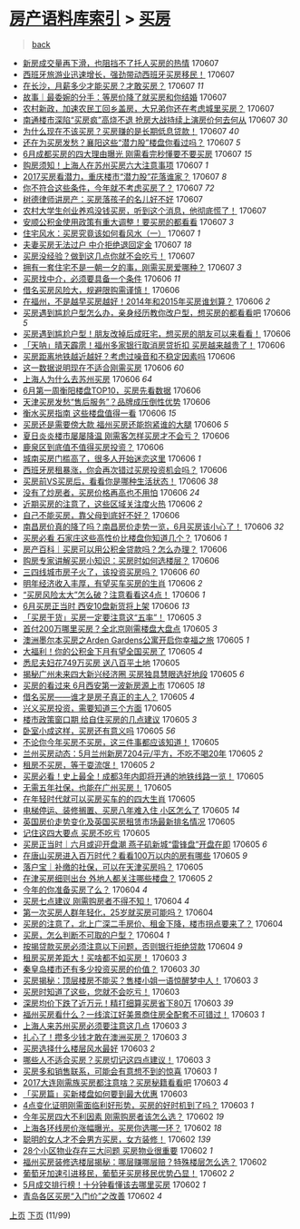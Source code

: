 [房产语料库索引](../../README.md)  > [买房](买房.md)
====
> [back](../README.md)

- [新房成交量再下滑，也阻挡不了托人买房的热情](http://jkwz.applinzi.com/ittc/6976499627741152261.html#%E6%96%B0%E6%88%BF%E6%88%90%E4%BA%A4%E9%87%8F%E5%86%8D%E4%B8%8B%E6%BB%91%EF%BC%8C%E4%B9%9F%E9%98%BB%E6%8C%A1%E4%B8%8D%E4%BA%86%E6%89%98%E4%BA%BA%E4%B9%B0%E6%88%BF%E7%9A%84%E7%83%AD%E6%83%85) 170607  
- [西班牙旅游业迅速增长，强劲带动西班牙买房移民！](http://jkwz.applinzi.com/ittc/6976489649751983109.html#%E8%A5%BF%E7%8F%AD%E7%89%99%E6%97%85%E6%B8%B8%E4%B8%9A%E8%BF%85%E9%80%9F%E5%A2%9E%E9%95%BF%EF%BC%8C%E5%BC%BA%E5%8A%B2%E5%B8%A6%E5%8A%A8%E8%A5%BF%E7%8F%AD%E7%89%99%E4%B9%B0%E6%88%BF%E7%A7%BB%E6%B0%91%EF%BC%81) 170607  
- [在长沙，月薪多少才能买房？才敢买房？](http://jkwz.applinzi.com/ittc/6976486492468675589.html#%E5%9C%A8%E9%95%BF%E6%B2%99%EF%BC%8C%E6%9C%88%E8%96%AA%E5%A4%9A%E5%B0%91%E6%89%8D%E8%83%BD%E4%B9%B0%E6%88%BF%EF%BC%9F%E6%89%8D%E6%95%A2%E4%B9%B0%E6%88%BF%EF%BC%9F) 170607 *11* 
- [故事｜最委婉的分手：等房价降了就买房和你结婚](http://jkwz.applinzi.com/ittc/6976478164594197508.html#%E6%95%85%E4%BA%8B%EF%BD%9C%E6%9C%80%E5%A7%94%E5%A9%89%E7%9A%84%E5%88%86%E6%89%8B%EF%BC%9A%E7%AD%89%E6%88%BF%E4%BB%B7%E9%99%8D%E4%BA%86%E5%B0%B1%E4%B9%B0%E6%88%BF%E5%92%8C%E4%BD%A0%E7%BB%93%E5%A9%9A) 170607  
- [农村新政，加速农民工回乡盖房，大兄弟你还在考虑城里买房？](http://jkwz.applinzi.com/ittc/6976454901822391300.html#%E5%86%9C%E6%9D%91%E6%96%B0%E6%94%BF%EF%BC%8C%E5%8A%A0%E9%80%9F%E5%86%9C%E6%B0%91%E5%B7%A5%E5%9B%9E%E4%B9%A1%E7%9B%96%E6%88%BF%EF%BC%8C%E5%A4%A7%E5%85%84%E5%BC%9F%E4%BD%A0%E8%BF%98%E5%9C%A8%E8%80%83%E8%99%91%E5%9F%8E%E9%87%8C%E4%B9%B0%E6%88%BF%EF%BC%9F) 170607  
- [南通楼市深陷“买房疯”高烧不退 抢房大战持续上演房价何去何从](http://jkwz.applinzi.com/ittc/6976470583356163076.html#%E5%8D%97%E9%80%9A%E6%A5%BC%E5%B8%82%E6%B7%B1%E9%99%B7%E2%80%9C%E4%B9%B0%E6%88%BF%E7%96%AF%E2%80%9D%E9%AB%98%E7%83%A7%E4%B8%8D%E9%80%80+%E6%8A%A2%E6%88%BF%E5%A4%A7%E6%88%98%E6%8C%81%E7%BB%AD%E4%B8%8A%E6%BC%94%E6%88%BF%E4%BB%B7%E4%BD%95%E5%8E%BB%E4%BD%95%E4%BB%8E) 170607 *30* 
- [为什么现在不该买房？买房赚的是长期低息贷款！](http://jkwz.applinzi.com/ittc/6976469382484984837.html#%E4%B8%BA%E4%BB%80%E4%B9%88%E7%8E%B0%E5%9C%A8%E4%B8%8D%E8%AF%A5%E4%B9%B0%E6%88%BF%EF%BC%9F%E4%B9%B0%E6%88%BF%E8%B5%9A%E7%9A%84%E6%98%AF%E9%95%BF%E6%9C%9F%E4%BD%8E%E6%81%AF%E8%B4%B7%E6%AC%BE%EF%BC%81) 170607 *40* 
- [还在为买房发愁？襄阳这些“潜力股”楼盘你看过吗？](http://jkwz.applinzi.com/ittc/6976462402970190852.html#%E8%BF%98%E5%9C%A8%E4%B8%BA%E4%B9%B0%E6%88%BF%E5%8F%91%E6%84%81%EF%BC%9F%E8%A5%84%E9%98%B3%E8%BF%99%E4%BA%9B%E2%80%9C%E6%BD%9C%E5%8A%9B%E8%82%A1%E2%80%9D%E6%A5%BC%E7%9B%98%E4%BD%A0%E7%9C%8B%E8%BF%87%E5%90%97%EF%BC%9F) 170607 *5* 
- [6月成都买房的四大理由曝光 刚需看完秒懂要不要买房](http://jkwz.applinzi.com/ittc/6976461718409446405.html#6%E6%9C%88%E6%88%90%E9%83%BD%E4%B9%B0%E6%88%BF%E7%9A%84%E5%9B%9B%E5%A4%A7%E7%90%86%E7%94%B1%E6%9B%9D%E5%85%89+%E5%88%9A%E9%9C%80%E7%9C%8B%E5%AE%8C%E7%A7%92%E6%87%82%E8%A6%81%E4%B8%8D%E8%A6%81%E4%B9%B0%E6%88%BF) 170607 *15* 
- [购房须知！上海人在苏州买房六大注意事项](http://jkwz.applinzi.com/ittc/6976455278705771524.html#%E8%B4%AD%E6%88%BF%E9%A1%BB%E7%9F%A5%EF%BC%81%E4%B8%8A%E6%B5%B7%E4%BA%BA%E5%9C%A8%E8%8B%8F%E5%B7%9E%E4%B9%B0%E6%88%BF%E5%85%AD%E5%A4%A7%E6%B3%A8%E6%84%8F%E4%BA%8B%E9%A1%B9) 170607 *1* 
- [2017买房看潜力，重庆楼市“潜力股”花落谁家？](http://jkwz.applinzi.com/ittc/6976450801726653444.html#2017%E4%B9%B0%E6%88%BF%E7%9C%8B%E6%BD%9C%E5%8A%9B%EF%BC%8C%E9%87%8D%E5%BA%86%E6%A5%BC%E5%B8%82%E2%80%9C%E6%BD%9C%E5%8A%9B%E8%82%A1%E2%80%9D%E8%8A%B1%E8%90%BD%E8%B0%81%E5%AE%B6%EF%BC%9F) 170607 *8* 
- [你不符合这些条件，今年就不考虑买房了？](http://jkwz.applinzi.com/ittc/6976449177855722500.html#%E4%BD%A0%E4%B8%8D%E7%AC%A6%E5%90%88%E8%BF%99%E4%BA%9B%E6%9D%A1%E4%BB%B6%EF%BC%8C%E4%BB%8A%E5%B9%B4%E5%B0%B1%E4%B8%8D%E8%80%83%E8%99%91%E4%B9%B0%E6%88%BF%E4%BA%86%EF%BC%9F) 170607 *72* 
- [树德律师讲房产：买房落孩子的名儿好不好](http://jkwz.applinzi.com/ittc/6976447980893635588.html#%E6%A0%91%E5%BE%B7%E5%BE%8B%E5%B8%88%E8%AE%B2%E6%88%BF%E4%BA%A7%EF%BC%9A%E4%B9%B0%E6%88%BF%E8%90%BD%E5%AD%A9%E5%AD%90%E7%9A%84%E5%90%8D%E5%84%BF%E5%A5%BD%E4%B8%8D%E5%A5%BD) 170607  
- [农村大学生创业养鸡没钱买房，听到这个消息，他彻底慌了！](http://jkwz.applinzi.com/ittc/6976442886089344004.html#%E5%86%9C%E6%9D%91%E5%A4%A7%E5%AD%A6%E7%94%9F%E5%88%9B%E4%B8%9A%E5%85%BB%E9%B8%A1%E6%B2%A1%E9%92%B1%E4%B9%B0%E6%88%BF%EF%BC%8C%E5%90%AC%E5%88%B0%E8%BF%99%E4%B8%AA%E6%B6%88%E6%81%AF%EF%BC%8C%E4%BB%96%E5%BD%BB%E5%BA%95%E6%85%8C%E4%BA%86%EF%BC%81) 170607  
- [安顺公积金使用政策有重大调整！要买房的都看看](http://jkwz.applinzi.com/ittc/6976424229632214020.html#%E5%AE%89%E9%A1%BA%E5%85%AC%E7%A7%AF%E9%87%91%E4%BD%BF%E7%94%A8%E6%94%BF%E7%AD%96%E6%9C%89%E9%87%8D%E5%A4%A7%E8%B0%83%E6%95%B4%EF%BC%81%E8%A6%81%E4%B9%B0%E6%88%BF%E7%9A%84%E9%83%BD%E7%9C%8B%E7%9C%8B) 170607 *3* 
- [住宅风水：买房究竟该如何看风水（一）](http://jkwz.applinzi.com/ittc/6976382317344850948.html#%E4%BD%8F%E5%AE%85%E9%A3%8E%E6%B0%B4%EF%BC%9A%E4%B9%B0%E6%88%BF%E7%A9%B6%E7%AB%9F%E8%AF%A5%E5%A6%82%E4%BD%95%E7%9C%8B%E9%A3%8E%E6%B0%B4%EF%BC%88%E4%B8%80%EF%BC%89) 170607 *1* 
- [夫妻买房无法过户 中介拒绝退回定金](http://jkwz.applinzi.com/ittc/6976221906603607044.html#%E5%A4%AB%E5%A6%BB%E4%B9%B0%E6%88%BF%E6%97%A0%E6%B3%95%E8%BF%87%E6%88%B7+%E4%B8%AD%E4%BB%8B%E6%8B%92%E7%BB%9D%E9%80%80%E5%9B%9E%E5%AE%9A%E9%87%91) 170607 *18* 
- [买房没经验？做到这几点你就不会吃亏！](http://jkwz.applinzi.com/ittc/6976331286569288709.html#%E4%B9%B0%E6%88%BF%E6%B2%A1%E7%BB%8F%E9%AA%8C%EF%BC%9F%E5%81%9A%E5%88%B0%E8%BF%99%E5%87%A0%E7%82%B9%E4%BD%A0%E5%B0%B1%E4%B8%8D%E4%BC%9A%E5%90%83%E4%BA%8F%EF%BC%81) 170607  
- [拥有一套住宅不是一朝一夕的事，刚需买房爱哪种？](http://jkwz.applinzi.com/ittc/6976123868912550916.html#%E6%8B%A5%E6%9C%89%E4%B8%80%E5%A5%97%E4%BD%8F%E5%AE%85%E4%B8%8D%E6%98%AF%E4%B8%80%E6%9C%9D%E4%B8%80%E5%A4%95%E7%9A%84%E4%BA%8B%EF%BC%8C%E5%88%9A%E9%9C%80%E4%B9%B0%E6%88%BF%E7%88%B1%E5%93%AA%E7%A7%8D%EF%BC%9F) 170607 *3* 
- [买房找中介，必须要具备一个条件](http://jkwz.applinzi.com/ittc/6976200039402570756.html#%E4%B9%B0%E6%88%BF%E6%89%BE%E4%B8%AD%E4%BB%8B%EF%BC%8C%E5%BF%85%E9%A1%BB%E8%A6%81%E5%85%B7%E5%A4%87%E4%B8%80%E4%B8%AA%E6%9D%A1%E4%BB%B6) 170606 *11* 
- [借名买房风险大，规避限购需谨慎！](http://jkwz.applinzi.com/ittc/6976195224161223685.html#%E5%80%9F%E5%90%8D%E4%B9%B0%E6%88%BF%E9%A3%8E%E9%99%A9%E5%A4%A7%EF%BC%8C%E8%A7%84%E9%81%BF%E9%99%90%E8%B4%AD%E9%9C%80%E8%B0%A8%E6%85%8E%EF%BC%81) 170606  
- [在福州，不是越早买房越好！2014年和2015年买房谁划算？](http://jkwz.applinzi.com/ittc/6976193486226195461.html#%E5%9C%A8%E7%A6%8F%E5%B7%9E%EF%BC%8C%E4%B8%8D%E6%98%AF%E8%B6%8A%E6%97%A9%E4%B9%B0%E6%88%BF%E8%B6%8A%E5%A5%BD%EF%BC%812014%E5%B9%B4%E5%92%8C2015%E5%B9%B4%E4%B9%B0%E6%88%BF%E8%B0%81%E5%88%92%E7%AE%97%EF%BC%9F) 170606 *2* 
- [买房遇到尴尬户型怎么办，亲身经历教你改户型，想买房的都看看吧](http://jkwz.applinzi.com/ittc/6976180110473298949.html#%E4%B9%B0%E6%88%BF%E9%81%87%E5%88%B0%E5%B0%B4%E5%B0%AC%E6%88%B7%E5%9E%8B%E6%80%8E%E4%B9%88%E5%8A%9E%EF%BC%8C%E4%BA%B2%E8%BA%AB%E7%BB%8F%E5%8E%86%E6%95%99%E4%BD%A0%E6%94%B9%E6%88%B7%E5%9E%8B%EF%BC%8C%E6%83%B3%E4%B9%B0%E6%88%BF%E7%9A%84%E9%83%BD%E7%9C%8B%E7%9C%8B%E5%90%A7) 170606 *5* 
- [买房遇到尴尬户型！朋友改掉后成旺宅，想买房的朋友可以来看看！](http://jkwz.applinzi.com/ittc/6976180110230045701.html#%E4%B9%B0%E6%88%BF%E9%81%87%E5%88%B0%E5%B0%B4%E5%B0%AC%E6%88%B7%E5%9E%8B%EF%BC%81%E6%9C%8B%E5%8F%8B%E6%94%B9%E6%8E%89%E5%90%8E%E6%88%90%E6%97%BA%E5%AE%85%EF%BC%8C%E6%83%B3%E4%B9%B0%E6%88%BF%E7%9A%84%E6%9C%8B%E5%8F%8B%E5%8F%AF%E4%BB%A5%E6%9D%A5%E7%9C%8B%E7%9C%8B%EF%BC%81) 170606  
- [「天呐」晴天霹雳！福州多家银行取消房贷折扣 买房越来越贵了！](http://jkwz.applinzi.com/ittc/6976149230027539461.html#%E3%80%8C%E5%A4%A9%E5%91%90%E3%80%8D%E6%99%B4%E5%A4%A9%E9%9C%B9%E9%9B%B3%EF%BC%81%E7%A6%8F%E5%B7%9E%E5%A4%9A%E5%AE%B6%E9%93%B6%E8%A1%8C%E5%8F%96%E6%B6%88%E6%88%BF%E8%B4%B7%E6%8A%98%E6%89%A3+%E4%B9%B0%E6%88%BF%E8%B6%8A%E6%9D%A5%E8%B6%8A%E8%B4%B5%E4%BA%86%EF%BC%81) 170606  
- [买房距离地铁越近越好？考虑过噪音和不稳定因素吗](http://jkwz.applinzi.com/ittc/6976139381826913284.html#%E4%B9%B0%E6%88%BF%E8%B7%9D%E7%A6%BB%E5%9C%B0%E9%93%81%E8%B6%8A%E8%BF%91%E8%B6%8A%E5%A5%BD%EF%BC%9F%E8%80%83%E8%99%91%E8%BF%87%E5%99%AA%E9%9F%B3%E5%92%8C%E4%B8%8D%E7%A8%B3%E5%AE%9A%E5%9B%A0%E7%B4%A0%E5%90%97) 170606  
- [这一数据说明现在不适合刚需买房](http://jkwz.applinzi.com/ittc/6976117940142212100.html#%E8%BF%99%E4%B8%80%E6%95%B0%E6%8D%AE%E8%AF%B4%E6%98%8E%E7%8E%B0%E5%9C%A8%E4%B8%8D%E9%80%82%E5%90%88%E5%88%9A%E9%9C%80%E4%B9%B0%E6%88%BF) 170606 *60* 
- [上海人为什么去苏州买房](http://jkwz.applinzi.com/ittc/6976004280673633285.html#%E4%B8%8A%E6%B5%B7%E4%BA%BA%E4%B8%BA%E4%BB%80%E4%B9%88%E5%8E%BB%E8%8B%8F%E5%B7%9E%E4%B9%B0%E6%88%BF) 170606 *64* 
- [6月第一周衡阳楼盘TOP10，买房先看数据](http://jkwz.applinzi.com/ittc/6976109807781020677.html#6%E6%9C%88%E7%AC%AC%E4%B8%80%E5%91%A8%E8%A1%A1%E9%98%B3%E6%A5%BC%E7%9B%98TOP10%EF%BC%8C%E4%B9%B0%E6%88%BF%E5%85%88%E7%9C%8B%E6%95%B0%E6%8D%AE) 170606  
- [天津买房发愁“售后服务”？品牌成压倒性优势](http://jkwz.applinzi.com/ittc/6976109119147607044.html#%E5%A4%A9%E6%B4%A5%E4%B9%B0%E6%88%BF%E5%8F%91%E6%84%81%E2%80%9C%E5%94%AE%E5%90%8E%E6%9C%8D%E5%8A%A1%E2%80%9D%EF%BC%9F%E5%93%81%E7%89%8C%E6%88%90%E5%8E%8B%E5%80%92%E6%80%A7%E4%BC%98%E5%8A%BF) 170606  
- [衡水买房指南 这些楼盘值得一看](http://jkwz.applinzi.com/ittc/6976107196034057221.html#%E8%A1%A1%E6%B0%B4%E4%B9%B0%E6%88%BF%E6%8C%87%E5%8D%97+%E8%BF%99%E4%BA%9B%E6%A5%BC%E7%9B%98%E5%80%BC%E5%BE%97%E4%B8%80%E7%9C%8B) 170606 *15* 
- [买房还是需要傍大款 福州买房还能抱紧谁的大腿](http://jkwz.applinzi.com/ittc/6976102720967541765.html#%E4%B9%B0%E6%88%BF%E8%BF%98%E6%98%AF%E9%9C%80%E8%A6%81%E5%82%8D%E5%A4%A7%E6%AC%BE+%E7%A6%8F%E5%B7%9E%E4%B9%B0%E6%88%BF%E8%BF%98%E8%83%BD%E6%8A%B1%E7%B4%A7%E8%B0%81%E7%9A%84%E5%A4%A7%E8%85%BF) 170606 *5* 
- [夏日炎炎楼市屡屡降温 刚需客怎样买房才不会亏？](http://jkwz.applinzi.com/ittc/6976087669598585861.html#%E5%A4%8F%E6%97%A5%E7%82%8E%E7%82%8E%E6%A5%BC%E5%B8%82%E5%B1%A1%E5%B1%A1%E9%99%8D%E6%B8%A9+%E5%88%9A%E9%9C%80%E5%AE%A2%E6%80%8E%E6%A0%B7%E4%B9%B0%E6%88%BF%E6%89%8D%E4%B8%8D%E4%BC%9A%E4%BA%8F%EF%BC%9F) 170606  
- [鹿泉区到底值不值得买房投资？](http://jkwz.applinzi.com/ittc/6976094555429405700.html#%E9%B9%BF%E6%B3%89%E5%8C%BA%E5%88%B0%E5%BA%95%E5%80%BC%E4%B8%8D%E5%80%BC%E5%BE%97%E4%B9%B0%E6%88%BF%E6%8A%95%E8%B5%84%EF%BC%9F) 170606  
- [城南买房门槛高了，很多人开始迷恋这里](http://jkwz.applinzi.com/ittc/6976078119994655749.html#%E5%9F%8E%E5%8D%97%E4%B9%B0%E6%88%BF%E9%97%A8%E6%A7%9B%E9%AB%98%E4%BA%86%EF%BC%8C%E5%BE%88%E5%A4%9A%E4%BA%BA%E5%BC%80%E5%A7%8B%E8%BF%B7%E6%81%8B%E8%BF%99%E9%87%8C) 170606 *1* 
- [西班牙房租暴涨，你会再次错过买房投资机会吗？](http://jkwz.applinzi.com/ittc/6976063111478903812.html#%E8%A5%BF%E7%8F%AD%E7%89%99%E6%88%BF%E7%A7%9F%E6%9A%B4%E6%B6%A8%EF%BC%8C%E4%BD%A0%E4%BC%9A%E5%86%8D%E6%AC%A1%E9%94%99%E8%BF%87%E4%B9%B0%E6%88%BF%E6%8A%95%E8%B5%84%E6%9C%BA%E4%BC%9A%E5%90%97%EF%BC%9F) 170606  
- [买房前VS买房后，看看你是哪种生活状态！](http://jkwz.applinzi.com/ittc/6976054011596637189.html#%E4%B9%B0%E6%88%BF%E5%89%8DVS%E4%B9%B0%E6%88%BF%E5%90%8E%EF%BC%8C%E7%9C%8B%E7%9C%8B%E4%BD%A0%E6%98%AF%E5%93%AA%E7%A7%8D%E7%94%9F%E6%B4%BB%E7%8A%B6%E6%80%81%EF%BC%81) 170606 *38* 
- [没有了炒房者，买房价格再高也不用怕](http://jkwz.applinzi.com/ittc/6976049740046140420.html#%E6%B2%A1%E6%9C%89%E4%BA%86%E7%82%92%E6%88%BF%E8%80%85%EF%BC%8C%E4%B9%B0%E6%88%BF%E4%BB%B7%E6%A0%BC%E5%86%8D%E9%AB%98%E4%B9%9F%E4%B8%8D%E7%94%A8%E6%80%95) 170606 *24* 
- [近期买房的注意了，这些区域关注度火热](http://jkwz.applinzi.com/ittc/6976032795443856388.html#%E8%BF%91%E6%9C%9F%E4%B9%B0%E6%88%BF%E7%9A%84%E6%B3%A8%E6%84%8F%E4%BA%86%EF%BC%8C%E8%BF%99%E4%BA%9B%E5%8C%BA%E5%9F%9F%E5%85%B3%E6%B3%A8%E5%BA%A6%E7%81%AB%E7%83%AD) 170606 *2* 
- [自己不能买房，靠父母到底好不好？](http://jkwz.applinzi.com/ittc/6976001565021176836.html#%E8%87%AA%E5%B7%B1%E4%B8%8D%E8%83%BD%E4%B9%B0%E6%88%BF%EF%BC%8C%E9%9D%A0%E7%88%B6%E6%AF%8D%E5%88%B0%E5%BA%95%E5%A5%BD%E4%B8%8D%E5%A5%BD%EF%BC%9F) 170606  
- [南昌房价真的降了吗？南昌房价走势一览，6月买房该小心了！](http://jkwz.applinzi.com/ittc/6975998463740216325.html#%E5%8D%97%E6%98%8C%E6%88%BF%E4%BB%B7%E7%9C%9F%E7%9A%84%E9%99%8D%E4%BA%86%E5%90%97%EF%BC%9F%E5%8D%97%E6%98%8C%E6%88%BF%E4%BB%B7%E8%B5%B0%E5%8A%BF%E4%B8%80%E8%A7%88%EF%BC%8C6%E6%9C%88%E4%B9%B0%E6%88%BF%E8%AF%A5%E5%B0%8F%E5%BF%83%E4%BA%86%EF%BC%81) 170606 *32* 
- [买房必看 石家庄这些高性价比楼盘你知道几个？](http://jkwz.applinzi.com/ittc/6975987835772339205.html#%E4%B9%B0%E6%88%BF%E5%BF%85%E7%9C%8B+%E7%9F%B3%E5%AE%B6%E5%BA%84%E8%BF%99%E4%BA%9B%E9%AB%98%E6%80%A7%E4%BB%B7%E6%AF%94%E6%A5%BC%E7%9B%98%E4%BD%A0%E7%9F%A5%E9%81%93%E5%87%A0%E4%B8%AA%EF%BC%9F) 170606 *1* 
- [房产百科｜买房可以用公积金贷款吗？怎么办理？](http://jkwz.applinzi.com/ittc/6975986481188307973.html#%E6%88%BF%E4%BA%A7%E7%99%BE%E7%A7%91%EF%BD%9C%E4%B9%B0%E6%88%BF%E5%8F%AF%E4%BB%A5%E7%94%A8%E5%85%AC%E7%A7%AF%E9%87%91%E8%B4%B7%E6%AC%BE%E5%90%97%EF%BC%9F%E6%80%8E%E4%B9%88%E5%8A%9E%E7%90%86%EF%BC%9F) 170606  
- [购房专家讲解买房小知识：买房时如何选楼层？](http://jkwz.applinzi.com/ittc/6975985825509540868.html#%E8%B4%AD%E6%88%BF%E4%B8%93%E5%AE%B6%E8%AE%B2%E8%A7%A3%E4%B9%B0%E6%88%BF%E5%B0%8F%E7%9F%A5%E8%AF%86%EF%BC%9A%E4%B9%B0%E6%88%BF%E6%97%B6%E5%A6%82%E4%BD%95%E9%80%89%E6%A5%BC%E5%B1%82%EF%BC%9F) 170606  
- [三四线城市房子火了，该投资买房吗？](http://jkwz.applinzi.com/ittc/6975973259643192324.html#%E4%B8%89%E5%9B%9B%E7%BA%BF%E5%9F%8E%E5%B8%82%E6%88%BF%E5%AD%90%E7%81%AB%E4%BA%86%EF%BC%8C%E8%AF%A5%E6%8A%95%E8%B5%84%E4%B9%B0%E6%88%BF%E5%90%97%EF%BC%9F) 170606 *60* 
- [明年经济收入丰厚，有望买车买房的生肖](http://jkwz.applinzi.com/ittc/6975814865674306565.html#%E6%98%8E%E5%B9%B4%E7%BB%8F%E6%B5%8E%E6%94%B6%E5%85%A5%E4%B8%B0%E5%8E%9A%EF%BC%8C%E6%9C%89%E6%9C%9B%E4%B9%B0%E8%BD%A6%E4%B9%B0%E6%88%BF%E7%9A%84%E7%94%9F%E8%82%96) 170606 *2* 
- [“买房风险太大”怎么破？注意看看这4点！](http://jkwz.applinzi.com/ittc/6975939026979652612.html#%E2%80%9C%E4%B9%B0%E6%88%BF%E9%A3%8E%E9%99%A9%E5%A4%AA%E5%A4%A7%E2%80%9D%E6%80%8E%E4%B9%88%E7%A0%B4%EF%BC%9F%E6%B3%A8%E6%84%8F%E7%9C%8B%E7%9C%8B%E8%BF%994%E7%82%B9%EF%BC%81) 170606 *1* 
- [6月买房正当时 西安10盘新货将上架](http://jkwz.applinzi.com/ittc/6975836439446029316.html#6%E6%9C%88%E4%B9%B0%E6%88%BF%E6%AD%A3%E5%BD%93%E6%97%B6+%E8%A5%BF%E5%AE%8910%E7%9B%98%E6%96%B0%E8%B4%A7%E5%B0%86%E4%B8%8A%E6%9E%B6) 170606 *13* 
- [「买房干货」买房一定要注意这“五率”！](http://jkwz.applinzi.com/ittc/6975833865405858820.html#%E3%80%8C%E4%B9%B0%E6%88%BF%E5%B9%B2%E8%B4%A7%E3%80%8D%E4%B9%B0%E6%88%BF%E4%B8%80%E5%AE%9A%E8%A6%81%E6%B3%A8%E6%84%8F%E8%BF%99%E2%80%9C%E4%BA%94%E7%8E%87%E2%80%9D%EF%BC%81) 170605 *3* 
- [首付200万哪里买房？全北京刚需楼盘大盘点](http://jkwz.applinzi.com/ittc/6975750038213886980.html#%E9%A6%96%E4%BB%98200%E4%B8%87%E5%93%AA%E9%87%8C%E4%B9%B0%E6%88%BF%EF%BC%9F%E5%85%A8%E5%8C%97%E4%BA%AC%E5%88%9A%E9%9C%80%E6%A5%BC%E7%9B%98%E5%A4%A7%E7%9B%98%E7%82%B9) 170605 *3* 
- [澳洲墨尔本买房之Arden Gardens公寓开启你幸福之旅](http://jkwz.applinzi.com/ittc/6975745462819619844.html#%E6%BE%B3%E6%B4%B2%E5%A2%A8%E5%B0%94%E6%9C%AC%E4%B9%B0%E6%88%BF%E4%B9%8BArden+Gardens%E5%85%AC%E5%AF%93%E5%BC%80%E5%90%AF%E4%BD%A0%E5%B9%B8%E7%A6%8F%E4%B9%8B%E6%97%85) 170605 *1* 
- [大福利！你的公积金下月有望全国买房了](http://jkwz.applinzi.com/ittc/6975730384732947460.html#%E5%A4%A7%E7%A6%8F%E5%88%A9%EF%BC%81%E4%BD%A0%E7%9A%84%E5%85%AC%E7%A7%AF%E9%87%91%E4%B8%8B%E6%9C%88%E6%9C%89%E6%9C%9B%E5%85%A8%E5%9B%BD%E4%B9%B0%E6%88%BF%E4%BA%86) 170605 *4* 
- [悉尼夫妇花749万买房 送八百平土地](http://jkwz.applinzi.com/ittc/6975726329570788357.html#%E6%82%89%E5%B0%BC%E5%A4%AB%E5%A6%87%E8%8A%B1749%E4%B8%87%E4%B9%B0%E6%88%BF+%E9%80%81%E5%85%AB%E7%99%BE%E5%B9%B3%E5%9C%9F%E5%9C%B0) 170605  
- [揭秘广州未来四大新兴经济圈 买房独具慧眼选好地段](http://jkwz.applinzi.com/ittc/6975720221904995332.html#%E6%8F%AD%E7%A7%98%E5%B9%BF%E5%B7%9E%E6%9C%AA%E6%9D%A5%E5%9B%9B%E5%A4%A7%E6%96%B0%E5%85%B4%E7%BB%8F%E6%B5%8E%E5%9C%88+%E4%B9%B0%E6%88%BF%E7%8B%AC%E5%85%B7%E6%85%A7%E7%9C%BC%E9%80%89%E5%A5%BD%E5%9C%B0%E6%AE%B5) 170605 *6* 
- [买房的看过来 6月西安第一波新房源上市](http://jkwz.applinzi.com/ittc/6975708999218365445.html#%E4%B9%B0%E6%88%BF%E7%9A%84%E7%9C%8B%E8%BF%87%E6%9D%A5+6%E6%9C%88%E8%A5%BF%E5%AE%89%E7%AC%AC%E4%B8%80%E6%B3%A2%E6%96%B0%E6%88%BF%E6%BA%90%E4%B8%8A%E5%B8%82) 170605 *18* 
- [借名买房——谁才是房子真正的主人？](http://jkwz.applinzi.com/ittc/6975705557007598596.html#%E5%80%9F%E5%90%8D%E4%B9%B0%E6%88%BF%E2%80%94%E2%80%94%E8%B0%81%E6%89%8D%E6%98%AF%E6%88%BF%E5%AD%90%E7%9C%9F%E6%AD%A3%E7%9A%84%E4%B8%BB%E4%BA%BA%EF%BC%9F) 170605 *4* 
- [兴义买房投资，需要知道三个方面](http://jkwz.applinzi.com/ittc/6975694430244701188.html#%E5%85%B4%E4%B9%89%E4%B9%B0%E6%88%BF%E6%8A%95%E8%B5%84%EF%BC%8C%E9%9C%80%E8%A6%81%E7%9F%A5%E9%81%93%E4%B8%89%E4%B8%AA%E6%96%B9%E9%9D%A2) 170605  
- [楼市政策窗口期 给自住买房的几点建议](http://jkwz.applinzi.com/ittc/6975692113579607045.html#%E6%A5%BC%E5%B8%82%E6%94%BF%E7%AD%96%E7%AA%97%E5%8F%A3%E6%9C%9F+%E7%BB%99%E8%87%AA%E4%BD%8F%E4%B9%B0%E6%88%BF%E7%9A%84%E5%87%A0%E7%82%B9%E5%BB%BA%E8%AE%AE) 170605 *3* 
- [卧室小成这样，买房还有意义吗](http://jkwz.applinzi.com/ittc/6975680261487330308.html#%E5%8D%A7%E5%AE%A4%E5%B0%8F%E6%88%90%E8%BF%99%E6%A0%B7%EF%BC%8C%E4%B9%B0%E6%88%BF%E8%BF%98%E6%9C%89%E6%84%8F%E4%B9%89%E5%90%97) 170605 *56* 
- [不论你今年买房不买房，这三件事都应该知道！](http://jkwz.applinzi.com/ittc/6975673055740167173.html#%E4%B8%8D%E8%AE%BA%E4%BD%A0%E4%BB%8A%E5%B9%B4%E4%B9%B0%E6%88%BF%E4%B8%8D%E4%B9%B0%E6%88%BF%EF%BC%8C%E8%BF%99%E4%B8%89%E4%BB%B6%E4%BA%8B%E9%83%BD%E5%BA%94%E8%AF%A5%E7%9F%A5%E9%81%93%EF%BC%81) 170605  
- [兰州买房动态：5月兰州新房7204元/平方，不吃不喝20年](http://jkwz.applinzi.com/ittc/6975663048961295365.html#%E5%85%B0%E5%B7%9E%E4%B9%B0%E6%88%BF%E5%8A%A8%E6%80%81%EF%BC%9A5%E6%9C%88%E5%85%B0%E5%B7%9E%E6%96%B0%E6%88%BF7204%E5%85%83%2F%E5%B9%B3%E6%96%B9%EF%BC%8C%E4%B8%8D%E5%90%83%E4%B8%8D%E5%96%9D20%E5%B9%B4) 170605 *2* 
- [租房不买房，等于耍流氓！](http://jkwz.applinzi.com/ittc/6975653793243857925.html#%E7%A7%9F%E6%88%BF%E4%B8%8D%E4%B9%B0%E6%88%BF%EF%BC%8C%E7%AD%89%E4%BA%8E%E8%80%8D%E6%B5%81%E6%B0%93%EF%BC%81) 170605 *2* 
- [买房必看！史上最全！成都3年内即将开通的地铁线路一览！](http://jkwz.applinzi.com/ittc/6975645852142928900.html#%E4%B9%B0%E6%88%BF%E5%BF%85%E7%9C%8B%EF%BC%81%E5%8F%B2%E4%B8%8A%E6%9C%80%E5%85%A8%EF%BC%81%E6%88%90%E9%83%BD3%E5%B9%B4%E5%86%85%E5%8D%B3%E5%B0%86%E5%BC%80%E9%80%9A%E7%9A%84%E5%9C%B0%E9%93%81%E7%BA%BF%E8%B7%AF%E4%B8%80%E8%A7%88%EF%BC%81) 170605  
- [无需五年社保，也能在广州买房！](http://jkwz.applinzi.com/ittc/6975644437106394116.html#%E6%97%A0%E9%9C%80%E4%BA%94%E5%B9%B4%E7%A4%BE%E4%BF%9D%EF%BC%8C%E4%B9%9F%E8%83%BD%E5%9C%A8%E5%B9%BF%E5%B7%9E%E4%B9%B0%E6%88%BF%EF%BC%81) 170605  
- [在年轻时代就可以买房买车的的四大生肖](http://jkwz.applinzi.com/ittc/6975643111790216196.html#%E5%9C%A8%E5%B9%B4%E8%BD%BB%E6%97%B6%E4%BB%A3%E5%B0%B1%E5%8F%AF%E4%BB%A5%E4%B9%B0%E6%88%BF%E4%B9%B0%E8%BD%A6%E7%9A%84%E7%9A%84%E5%9B%9B%E5%A4%A7%E7%94%9F%E8%82%96) 170605  
- [电梯停运、装修搁置、买房八年难入住 小区怎么了](http://jkwz.applinzi.com/ittc/6975636578373207044.html#%E7%94%B5%E6%A2%AF%E5%81%9C%E8%BF%90%E3%80%81%E8%A3%85%E4%BF%AE%E6%90%81%E7%BD%AE%E3%80%81%E4%B9%B0%E6%88%BF%E5%85%AB%E5%B9%B4%E9%9A%BE%E5%85%A5%E4%BD%8F+%E5%B0%8F%E5%8C%BA%E6%80%8E%E4%B9%88%E4%BA%86) 170605 *14* 
- [英国房价走势变化及英国买房租赁市场最新排名情况](http://jkwz.applinzi.com/ittc/6975635035959854084.html#%E8%8B%B1%E5%9B%BD%E6%88%BF%E4%BB%B7%E8%B5%B0%E5%8A%BF%E5%8F%98%E5%8C%96%E5%8F%8A%E8%8B%B1%E5%9B%BD%E4%B9%B0%E6%88%BF%E7%A7%9F%E8%B5%81%E5%B8%82%E5%9C%BA%E6%9C%80%E6%96%B0%E6%8E%92%E5%90%8D%E6%83%85%E5%86%B5) 170605  
- [记住这四大要点 买房不吃亏](http://jkwz.applinzi.com/ittc/6975633049747194885.html#%E8%AE%B0%E4%BD%8F%E8%BF%99%E5%9B%9B%E5%A4%A7%E8%A6%81%E7%82%B9+%E4%B9%B0%E6%88%BF%E4%B8%8D%E5%90%83%E4%BA%8F) 170605  
- [买房正当时｜六月或迎开盘潮 燕子矶新城“雷锋盘”开盘在即](http://jkwz.applinzi.com/ittc/6975624212113785860.html#%E4%B9%B0%E6%88%BF%E6%AD%A3%E5%BD%93%E6%97%B6%EF%BD%9C%E5%85%AD%E6%9C%88%E6%88%96%E8%BF%8E%E5%BC%80%E7%9B%98%E6%BD%AE+%E7%87%95%E5%AD%90%E7%9F%B6%E6%96%B0%E5%9F%8E%E2%80%9C%E9%9B%B7%E9%94%8B%E7%9B%98%E2%80%9D%E5%BC%80%E7%9B%98%E5%9C%A8%E5%8D%B3) 170605 *6* 
- [在唐山买房进入百万时代？看看100万以内的房有哪些](http://jkwz.applinzi.com/ittc/6975619793414521860.html#%E5%9C%A8%E5%94%90%E5%B1%B1%E4%B9%B0%E6%88%BF%E8%BF%9B%E5%85%A5%E7%99%BE%E4%B8%87%E6%97%B6%E4%BB%A3%EF%BC%9F%E7%9C%8B%E7%9C%8B100%E4%B8%87%E4%BB%A5%E5%86%85%E7%9A%84%E6%88%BF%E6%9C%89%E5%93%AA%E4%BA%9B) 170605 *9* 
- [落户宝｜补缴的社保，可以在天津买房吗？](http://jkwz.applinzi.com/ittc/6975602392501322756.html#%E8%90%BD%E6%88%B7%E5%AE%9D%EF%BD%9C%E8%A1%A5%E7%BC%B4%E7%9A%84%E7%A4%BE%E4%BF%9D%EF%BC%8C%E5%8F%AF%E4%BB%A5%E5%9C%A8%E5%A4%A9%E6%B4%A5%E4%B9%B0%E6%88%BF%E5%90%97%EF%BC%9F) 170605  
- [在津买房细则出台 外地人都关注哪些楼盘？](http://jkwz.applinzi.com/ittc/6975588877216515076.html#%E5%9C%A8%E6%B4%A5%E4%B9%B0%E6%88%BF%E7%BB%86%E5%88%99%E5%87%BA%E5%8F%B0+%E5%A4%96%E5%9C%B0%E4%BA%BA%E9%83%BD%E5%85%B3%E6%B3%A8%E5%93%AA%E4%BA%9B%E6%A5%BC%E7%9B%98%EF%BC%9F) 170605 *2* 
- [今年的你准备买房了么？](http://jkwz.applinzi.com/ittc/6975424152407114757.html#%E4%BB%8A%E5%B9%B4%E7%9A%84%E4%BD%A0%E5%87%86%E5%A4%87%E4%B9%B0%E6%88%BF%E4%BA%86%E4%B9%88%EF%BC%9F) 170604 *4* 
- [买房七点建议 刚需购房者不得不知！](http://jkwz.applinzi.com/ittc/6975412432364110852.html#%E4%B9%B0%E6%88%BF%E4%B8%83%E7%82%B9%E5%BB%BA%E8%AE%AE+%E5%88%9A%E9%9C%80%E8%B4%AD%E6%88%BF%E8%80%85%E4%B8%8D%E5%BE%97%E4%B8%8D%E7%9F%A5%EF%BC%81) 170604 *4* 
- [第一次买房人群年轻化，25岁就买房可能吗？](http://jkwz.applinzi.com/ittc/6975416435797918725.html#%E7%AC%AC%E4%B8%80%E6%AC%A1%E4%B9%B0%E6%88%BF%E4%BA%BA%E7%BE%A4%E5%B9%B4%E8%BD%BB%E5%8C%96%EF%BC%8C25%E5%B2%81%E5%B0%B1%E4%B9%B0%E6%88%BF%E5%8F%AF%E8%83%BD%E5%90%97%EF%BC%9F) 170604  
- [买房的注意了，北上广深二手房价、租金下降，楼市拐点要来了？](http://jkwz.applinzi.com/ittc/6975302499152954373.html#%E4%B9%B0%E6%88%BF%E7%9A%84%E6%B3%A8%E6%84%8F%E4%BA%86%EF%BC%8C%E5%8C%97%E4%B8%8A%E5%B9%BF%E6%B7%B1%E4%BA%8C%E6%89%8B%E6%88%BF%E4%BB%B7%E3%80%81%E7%A7%9F%E9%87%91%E4%B8%8B%E9%99%8D%EF%BC%8C%E6%A5%BC%E5%B8%82%E6%8B%90%E7%82%B9%E8%A6%81%E6%9D%A5%E4%BA%86%EF%BC%9F) 170604  
- [买房，怎么判断不可取的户型？](http://jkwz.applinzi.com/ittc/6974978611005096965.html#%E4%B9%B0%E6%88%BF%EF%BC%8C%E6%80%8E%E4%B9%88%E5%88%A4%E6%96%AD%E4%B8%8D%E5%8F%AF%E5%8F%96%E7%9A%84%E6%88%B7%E5%9E%8B%EF%BC%9F) 170604 *1* 
- [按揭贷款买房必须注意以下问题，否则银行拒绝贷款](http://jkwz.applinzi.com/ittc/6975031861192426500.html#%E6%8C%89%E6%8F%AD%E8%B4%B7%E6%AC%BE%E4%B9%B0%E6%88%BF%E5%BF%85%E9%A1%BB%E6%B3%A8%E6%84%8F%E4%BB%A5%E4%B8%8B%E9%97%AE%E9%A2%98%EF%BC%8C%E5%90%A6%E5%88%99%E9%93%B6%E8%A1%8C%E6%8B%92%E7%BB%9D%E8%B4%B7%E6%AC%BE) 170604 *9* 
- [租房买房差距大！买啥都不如买房！](http://jkwz.applinzi.com/ittc/6975016583943422980.html#%E7%A7%9F%E6%88%BF%E4%B9%B0%E6%88%BF%E5%B7%AE%E8%B7%9D%E5%A4%A7%EF%BC%81%E4%B9%B0%E5%95%A5%E9%83%BD%E4%B8%8D%E5%A6%82%E4%B9%B0%E6%88%BF%EF%BC%81) 170603 *3* 
- [秦皇岛楼市还有多少投资买房的价值？](http://jkwz.applinzi.com/ittc/6975014542802158596.html#%E7%A7%A6%E7%9A%87%E5%B2%9B%E6%A5%BC%E5%B8%82%E8%BF%98%E6%9C%89%E5%A4%9A%E5%B0%91%E6%8A%95%E8%B5%84%E4%B9%B0%E6%88%BF%E7%9A%84%E4%BB%B7%E5%80%BC%EF%BC%9F) 170603 *30* 
- [买房揭秘：顶层楼房不能买？售楼小姐一语惊醒梦中人！](http://jkwz.applinzi.com/ittc/6975002688851805189.html#%E4%B9%B0%E6%88%BF%E6%8F%AD%E7%A7%98%EF%BC%9A%E9%A1%B6%E5%B1%82%E6%A5%BC%E6%88%BF%E4%B8%8D%E8%83%BD%E4%B9%B0%EF%BC%9F%E5%94%AE%E6%A5%BC%E5%B0%8F%E5%A7%90%E4%B8%80%E8%AF%AD%E6%83%8A%E9%86%92%E6%A2%A6%E4%B8%AD%E4%BA%BA%EF%BC%81) 170603 *3* 
- [买房时知道了这些，您就不会吃亏！](http://jkwz.applinzi.com/ittc/6974992486748390404.html#%E4%B9%B0%E6%88%BF%E6%97%B6%E7%9F%A5%E9%81%93%E4%BA%86%E8%BF%99%E4%BA%9B%EF%BC%8C%E6%82%A8%E5%B0%B1%E4%B8%8D%E4%BC%9A%E5%90%83%E4%BA%8F%EF%BC%81) 170603  
- [深房均价下跌了近万元！精打细算买房省下80万](http://jkwz.applinzi.com/ittc/6974989632667124741.html#%E6%B7%B1%E6%88%BF%E5%9D%87%E4%BB%B7%E4%B8%8B%E8%B7%8C%E4%BA%86%E8%BF%91%E4%B8%87%E5%85%83%EF%BC%81%E7%B2%BE%E6%89%93%E7%BB%86%E7%AE%97%E4%B9%B0%E6%88%BF%E7%9C%81%E4%B8%8B80%E4%B8%87) 170603 *39* 
- [福州买房看什么？一线滨江好美景商住房全配套不可错过！](http://jkwz.applinzi.com/ittc/6974985530562315269.html#%E7%A6%8F%E5%B7%9E%E4%B9%B0%E6%88%BF%E7%9C%8B%E4%BB%80%E4%B9%88%EF%BC%9F%E4%B8%80%E7%BA%BF%E6%BB%A8%E6%B1%9F%E5%A5%BD%E7%BE%8E%E6%99%AF%E5%95%86%E4%BD%8F%E6%88%BF%E5%85%A8%E9%85%8D%E5%A5%97%E4%B8%8D%E5%8F%AF%E9%94%99%E8%BF%87%EF%BC%81) 170603 *1* 
- [上海人来苏州买房必须要注意这几点](http://jkwz.applinzi.com/ittc/6974967608934663173.html#%E4%B8%8A%E6%B5%B7%E4%BA%BA%E6%9D%A5%E8%8B%8F%E5%B7%9E%E4%B9%B0%E6%88%BF%E5%BF%85%E9%A1%BB%E8%A6%81%E6%B3%A8%E6%84%8F%E8%BF%99%E5%87%A0%E7%82%B9) 170603 *3* 
- [扎心了！攒多少钱才敢在澳洲买房？](http://jkwz.applinzi.com/ittc/6974967297260127236.html#%E6%89%8E%E5%BF%83%E4%BA%86%EF%BC%81%E6%94%92%E5%A4%9A%E5%B0%91%E9%92%B1%E6%89%8D%E6%95%A2%E5%9C%A8%E6%BE%B3%E6%B4%B2%E4%B9%B0%E6%88%BF%EF%BC%9F) 170603 *3* 
- [买房选择什么楼层风水最好](http://jkwz.applinzi.com/ittc/6974963352366220293.html#%E4%B9%B0%E6%88%BF%E9%80%89%E6%8B%A9%E4%BB%80%E4%B9%88%E6%A5%BC%E5%B1%82%E9%A3%8E%E6%B0%B4%E6%9C%80%E5%A5%BD) 170603 *2* 
- [哪些人不适合买房？买房切记这四点建议！](http://jkwz.applinzi.com/ittc/6974195137897825285.html#%E5%93%AA%E4%BA%9B%E4%BA%BA%E4%B8%8D%E9%80%82%E5%90%88%E4%B9%B0%E6%88%BF%EF%BC%9F%E4%B9%B0%E6%88%BF%E5%88%87%E8%AE%B0%E8%BF%99%E5%9B%9B%E7%82%B9%E5%BB%BA%E8%AE%AE%EF%BC%81) 170603 *3* 
- [买房多和销售联系，可能会有意想不到的惊喜](http://jkwz.applinzi.com/ittc/6974894636857295876.html#%E4%B9%B0%E6%88%BF%E5%A4%9A%E5%92%8C%E9%94%80%E5%94%AE%E8%81%94%E7%B3%BB%EF%BC%8C%E5%8F%AF%E8%83%BD%E4%BC%9A%E6%9C%89%E6%84%8F%E6%83%B3%E4%B8%8D%E5%88%B0%E7%9A%84%E6%83%8A%E5%96%9C) 170603 *1* 
- [2017大连刚需族买房都注意啥？买房秘籍看看吧](http://jkwz.applinzi.com/ittc/6974876993035174917.html#2017%E5%A4%A7%E8%BF%9E%E5%88%9A%E9%9C%80%E6%97%8F%E4%B9%B0%E6%88%BF%E9%83%BD%E6%B3%A8%E6%84%8F%E5%95%A5%EF%BC%9F%E4%B9%B0%E6%88%BF%E7%A7%98%E7%B1%8D%E7%9C%8B%E7%9C%8B%E5%90%A7) 170603 *4* 
- [「买房篇」买新楼盘如何要到最大优惠](http://jkwz.applinzi.com/ittc/6974867175503299588.html#%E3%80%8C%E4%B9%B0%E6%88%BF%E7%AF%87%E3%80%8D%E4%B9%B0%E6%96%B0%E6%A5%BC%E7%9B%98%E5%A6%82%E4%BD%95%E8%A6%81%E5%88%B0%E6%9C%80%E5%A4%A7%E4%BC%98%E6%83%A0) 170603  
- [4点变化证明刚需面临利好形势，买房的好时机到了吗？](http://jkwz.applinzi.com/ittc/6974750468776395780.html#4%E7%82%B9%E5%8F%98%E5%8C%96%E8%AF%81%E6%98%8E%E5%88%9A%E9%9C%80%E9%9D%A2%E4%B8%B4%E5%88%A9%E5%A5%BD%E5%BD%A2%E5%8A%BF%EF%BC%8C%E4%B9%B0%E6%88%BF%E7%9A%84%E5%A5%BD%E6%97%B6%E6%9C%BA%E5%88%B0%E4%BA%86%E5%90%97%EF%BC%9F) 170603 *1* 
- [今年买房四大不利因素 刚需购房者该怎么选？](http://jkwz.applinzi.com/ittc/6974671076213654532.html#%E4%BB%8A%E5%B9%B4%E4%B9%B0%E6%88%BF%E5%9B%9B%E5%A4%A7%E4%B8%8D%E5%88%A9%E5%9B%A0%E7%B4%A0+%E5%88%9A%E9%9C%80%E8%B4%AD%E6%88%BF%E8%80%85%E8%AF%A5%E6%80%8E%E4%B9%88%E9%80%89%EF%BC%9F) 170602 *19* 
- [上海各环线房价涨幅曝光，买房你选哪一环？](http://jkwz.applinzi.com/ittc/6974666765492552709.html#%E4%B8%8A%E6%B5%B7%E5%90%84%E7%8E%AF%E7%BA%BF%E6%88%BF%E4%BB%B7%E6%B6%A8%E5%B9%85%E6%9B%9D%E5%85%89%EF%BC%8C%E4%B9%B0%E6%88%BF%E4%BD%A0%E9%80%89%E5%93%AA%E4%B8%80%E7%8E%AF%EF%BC%9F) 170602 *18* 
- [聪明的女人才不会男方买房，女方装修！](http://jkwz.applinzi.com/ittc/6974641937125475333.html#%E8%81%AA%E6%98%8E%E7%9A%84%E5%A5%B3%E4%BA%BA%E6%89%8D%E4%B8%8D%E4%BC%9A%E7%94%B7%E6%96%B9%E4%B9%B0%E6%88%BF%EF%BC%8C%E5%A5%B3%E6%96%B9%E8%A3%85%E4%BF%AE%EF%BC%81) 170602 *139* 
- [28个小区物业存在三大问题 买房物业很重要](http://jkwz.applinzi.com/ittc/6974630018570257413.html#28%E4%B8%AA%E5%B0%8F%E5%8C%BA%E7%89%A9%E4%B8%9A%E5%AD%98%E5%9C%A8%E4%B8%89%E5%A4%A7%E9%97%AE%E9%A2%98+%E4%B9%B0%E6%88%BF%E7%89%A9%E4%B8%9A%E5%BE%88%E9%87%8D%E8%A6%81) 170602 *1* 
- [福州买房装修选楼层揭秘：哪层赚哪层赔？特殊楼层怎么选？](http://jkwz.applinzi.com/ittc/6974598165624783876.html#%E7%A6%8F%E5%B7%9E%E4%B9%B0%E6%88%BF%E8%A3%85%E4%BF%AE%E9%80%89%E6%A5%BC%E5%B1%82%E6%8F%AD%E7%A7%98%EF%BC%9A%E5%93%AA%E5%B1%82%E8%B5%9A%E5%93%AA%E5%B1%82%E8%B5%94%EF%BC%9F%E7%89%B9%E6%AE%8A%E6%A5%BC%E5%B1%82%E6%80%8E%E4%B9%88%E9%80%89%EF%BC%9F) 170602  
- [葡萄牙加速引进移民，葡萄牙买房移民优势凸显！](http://jkwz.applinzi.com/ittc/6974624370637931524.html#%E8%91%A1%E8%90%84%E7%89%99%E5%8A%A0%E9%80%9F%E5%BC%95%E8%BF%9B%E7%A7%BB%E6%B0%91%EF%BC%8C%E8%91%A1%E8%90%84%E7%89%99%E4%B9%B0%E6%88%BF%E7%A7%BB%E6%B0%91%E4%BC%98%E5%8A%BF%E5%87%B8%E6%98%BE%EF%BC%81) 170602 *2* 
- [5月成交排行榜！十分钟看懂该去哪里买房](http://jkwz.applinzi.com/ittc/6974603270218580997.html#5%E6%9C%88%E6%88%90%E4%BA%A4%E6%8E%92%E8%A1%8C%E6%A6%9C%EF%BC%81%E5%8D%81%E5%88%86%E9%92%9F%E7%9C%8B%E6%87%82%E8%AF%A5%E5%8E%BB%E5%93%AA%E9%87%8C%E4%B9%B0%E6%88%BF) 170602 *1* 
- [青岛各区买房“入门价”之改善](http://jkwz.applinzi.com/ittc/6974576562996249604.html#%E9%9D%92%E5%B2%9B%E5%90%84%E5%8C%BA%E4%B9%B0%E6%88%BF%E2%80%9C%E5%85%A5%E9%97%A8%E4%BB%B7%E2%80%9D%E4%B9%8B%E6%94%B9%E5%96%84) 170602 *4* 


 [上页](买房12.md) [下页](买房10.md)          (11/99)